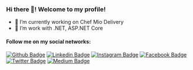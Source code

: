 ### Hi there 👋! Welcome to my profile!

<!--
**gustavoobastos/gustavoobastos** is a ✨ _special_ ✨ repository because its `README.md` (this file) appears on your GitHub profile.

Here are some ideas to get you started:

- 🔭 I’m currently working on ...
- 🌱 I’m currently learning ...
- 👯 I’m looking to collaborate on ...
- 🤔 I’m looking for help with ...
- 💬 Ask me about ...
- 📫 How to reach me: ...
- 😄 Pronouns: ...
- ⚡ Fun fact: ...
-->

- 🔭 I’m currently working on Chef Mio Delivery
- 🌱 I’m work with .NET, ASP.NET Core

#### Follow me on my social networks:
[![Github Badge](https://img.shields.io/badge/-Github-000?style=flat-square&logo=Github&logoColor=white&link=https://github.com/gustavoobastos)](https://github.com/gustavoobastos)
[![Linkedin Badge](https://img.shields.io/badge/-LinkedIn-blue?style=flat-square&logo=Linkedin&logoColor=white&link=https://www.linkedin.com/in/gustavoobastos/)](https://www.linkedin.com/in/gustavoobastos/)
[![Instagram Badge](https://img.shields.io/badge/-Instagram-C13584?style=flat-square&labelColor=C13584&logo=instagram&logoColor=white&link=https://www.instagram.com/gustavooliveirabastos/)](https://www.instagram.com/gustavooliveirabastos/)
[![Facebook Badge](https://img.shields.io/badge/-Facebook-blue?style=flat-square&labelColor=blue&logo=facebook&logoColor=white&link=https://www.facebook.com/gustavoobastos/)](https://www.facebook.com/gustavoobastos/)
[![Twitter Badge](https://img.shields.io/badge/-Twitter-blue?style=flat-square&labelColor=blue&logo=twitter&logoColor=white&link=https://twitter.com/gustavoobastos)](https://twitter.com/gustavoobastos)
[![Medium Badge](https://img.shields.io/badge/-Medium-000000?style=flat-square&labelColor=000000&logo=medium&logoColor=white&link=https://medium.com/@gustavoobastos)](https://medium.com/@gustavoobastos)
